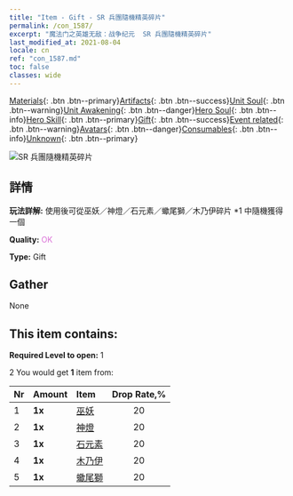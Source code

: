 ```yaml
---
title: "Item - Gift - SR 兵團隨機精英碎片"
permalink: /con_1587/
excerpt: "魔法门之英雄无敌：战争纪元  SR 兵團隨機精英碎片"
last_modified_at: 2021-08-04
locale: cn
ref: "con_1587.md"
toc: false
classes: wide
---
```

 [Materials](/ItemsCN/){: .btn .btn--primary}[Artifacts](/ItemsCN/Artifacts/){: .btn .btn--success}[Unit Soul](/ItemsCN/UnitSoul/){: .btn .btn--warning}[Unit Awakening](/ItemsCN/UnitAwakening/){: .btn .btn--danger}[Hero Soul](/ItemsCN/HeroSoul/){: .btn .btn--info}[Hero Skill](/ItemsCN/HeroSkill/){: .btn .btn--primary}[Gift](/ItemsCN/Gift/){: .btn .btn--success}[Event related](/ItemsCN/Events/){: .btn .btn--warning}[Avatars](/ItemsCN/Avatars/){: .btn .btn--danger}[Consumables](/ItemsCN/Consumables/){: .btn .btn--info}[Unknown](/ItemsCN/Unknown/){: .btn .btn--primary}

 ![SR 兵團隨機精英碎片](/images/t/i_907182.png)

## 詳情
 **玩法詳解:** 使用後可從巫妖／神燈／石元素／蠍尾獅／木乃伊碎片 *1 中隨機獲得一個

 **Quality:** <span style="color: #DA70D6">OK</span>

 **Type:** Gift

## Gather

  None

## This item contains:

 **Required Level to open:** 1

 2 You would get **1** item  from:

  | Nr | Amount |     Item    | Drop Rate,% |
  |:---|:-------|:------------|:---------:|
  | 1 |  **1x** | [巫妖](/cn/Items/unt_212/) | 20 | 
  | 2 |  **1x** | [神燈](/cn/Items/unt_239/) | 20 | 
  | 3 |  **1x** | [石元素](/cn/Items/unt_266/) | 20 | 
  | 4 |  **1x** | [木乃伊](/cn/Items/unt_215/) | 20 | 
  | 5 |  **1x** | [蠍尾獅](/cn/Items/unt_249/) | 20 | 
